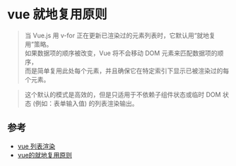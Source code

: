# vue 就地复用原则

>当 Vue.js 用 v-for 正在更新已渲染过的元素列表时，它默认用“就地复用”策略。  
如果数据项的顺序被改变，Vue 将不会移动 DOM 元素来匹配数据项的顺序，   
而是简单复用此处每个元素，并且确保它在特定索引下显示已被渲染过的每个元素。  

>这个默认的模式是高效的，但是只适用于不依赖子组件状态或临时 DOM 状态 (例如：表单输入值) 的列表渲染输出。

## 参考
- [vue 列表渲染 ](https://cn.vuejs.org/v2/guide/list.html#key)
- [vue的就地复用原则](https://www.zhihu.com/question/61078310/answer/361261031) 

